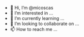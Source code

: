 - 👋 Hi, I’m @micoscas
- 👀 I’m interested in ...
- 🌱 I’m currently learning ...
- 💞️ I’m looking to collaborate on ...
- 📫 How to reach me ...

<!---
micoscas/micoscas is a ✨ special ✨ repository because its `README.md` (this file) appears on your GitHub profile.
You can click the Preview link to take a look at your changes.
--->
